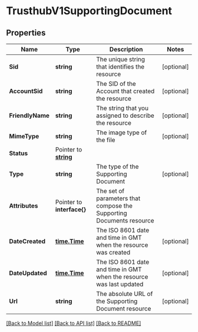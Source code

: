 # TrusthubV1SupportingDocument

## Properties

Name | Type | Description | Notes
------------ | ------------- | ------------- | -------------
**Sid** | **string** | The unique string that identifies the resource |[optional] 
**AccountSid** | **string** | The SID of the Account that created the resource |[optional] 
**FriendlyName** | **string** | The string that you assigned to describe the resource |[optional] 
**MimeType** | **string** | The image type of the file |[optional] 
**Status** | Pointer to [**string**](SupportingDocumentEnumStatus.md) |  |
**Type** | **string** | The type of the Supporting Document |[optional] 
**Attributes** | Pointer to **interface{}** | The set of parameters that compose the Supporting Documents resource |
**DateCreated** | [**time.Time**](time.Time.md) | The ISO 8601 date and time in GMT when the resource was created |[optional] 
**DateUpdated** | [**time.Time**](time.Time.md) | The ISO 8601 date and time in GMT when the resource was last updated |[optional] 
**Url** | **string** | The absolute URL of the Supporting Document resource |[optional] 

[[Back to Model list]](../README.md#documentation-for-models) [[Back to API list]](../README.md#documentation-for-api-endpoints) [[Back to README]](../README.md)


